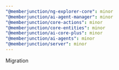 ```yaml
---
"@memberjunction/ng-explorer-core": minor
"@memberjunction/ai-agent-manager": minor
"@memberjunction/core-actions": minor
"@memberjunction/core-entities": minor
"@memberjunction/ai-core-plus": minor
"@memberjunction/ai-agents": minor
"@memberjunction/server": minor
---
```


Migration
